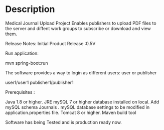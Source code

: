 # Description


Medical Journal Upload Project
Enables publishers to upload PDF files to the server and diffent work groups to subscribe or download and view them.


Release Notes: 
Initial Product Release :0.5V

Run application:

mvn spring-boot:run

The software provides a way to login as different users: user or publisher

user1/user1
publisher1/publisher1

Prerequisites :

Java 1.8 or higher. JRE
mySQL 7 or higher database installed on local.
Add mySQL schema Journals .
mySQL database settings to be modified in application.properties file.
Tomcat 8 or higher.
Maven build tool

Software has being Tested and is production ready now.
